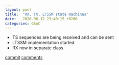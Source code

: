 ```yaml
---
layout: post
title:  "RX, TX, LTSSM state machines"
date:   2020-06-12 23:40:15 +0200
categories: GSoC
---
```

- TS sequences are being received and can be sent
- LTSSM implementation started
- RX now in separate class

[commit](https://github.com/ECP5-PCIe/ECP5-PCIe/commit/9353e30c8fe96e6c403ad075fb7f4f5f48407a0c)
[comments][comments]

[git]: https://github.com/ECP5-PCIe/ECP5-PCIe
[Comments]: https://github.com/ECP5-PCIe/ECP5-PCIe.github.io/issues/14
